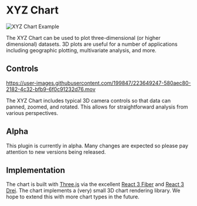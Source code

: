 # XYZ Chart

![XYZ Chart Example](https://user-images.githubusercontent.com/199847/223649214-e7ed1bc6-1b94-4223-96e6-a04b80c379e7.png)

The XYZ Chart can be used to plot three-dimensional (or higher dimensional) datasets. 3D plots are useful for a number of applications including geographic plotting, multivariate analysis, and more.


## Controls

https://user-images.githubusercontent.com/199847/223649247-580aec80-2182-4c32-bfb9-6f0c91232d76.mov


The XYZ Chart includes typical 3D camera controls so that data can panned, zoomed, and rotated. This allows for straightforward analysis from various perspectives.

## Alpha

This plugin is currently in alpha. Many changes are expected so please pay attention to new versions being released.

## Implementation

The chart is built with [Three.js](https://threejs.org) via the excellent [React 3 Fiber](https://github.com/pmndrs/react-three-fiber) and [React 3 Drei](https://github.com/pmndrs/drei). The chart implements a (very) small 3D chart rendering library. We hope to extend this with more chart types in the future.
